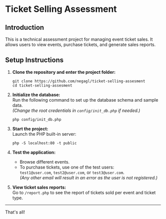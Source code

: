 # Ticket Selling Assessment

## Introduction

This is a technical assessment project for managing event ticket sales. It allows users to view events, purchase tickets, and generate sales reports.

## Setup Instructions

1. **Clone the repository and enter the project folder:**
   ```
   git clone https://github.com/negagl/ticket-selling-assesment
   cd ticket-selling-assesment
   ```

2. **Initialize the database:**  
   Run the following command to set up the database schema and sample data.  
   *(Change the root credentials in `config/init_db.php` if needed.)*
   ```
   php config/init_db.php
   ```

3. **Start the project:**  
   Launch the PHP built-in server:
   ```
   php -S localhost:80 -t public
   ```

4. **Test the application:**  
   - Browse different events.
   - To purchase tickets, use one of the test users:  
     `test1@user.com`, `test2@user.com`, or `test3@user.com`.  
     *(Any other email will result in an error as the user is not registered.)*

5. **View ticket sales reports:**  
   Go to `/report.php` to see the report of tickets sold per event and ticket type.

---

That's all!

